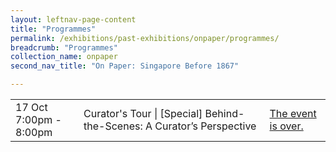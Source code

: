 ```yaml
---
layout: leftnav-page-content
title: "Programmes"
permalink: /exhibitions/past-exhibitions/onpaper/programmes/
breadcrumb: "Programmes"
collection_name: onpaper
second_nav_title: "On Paper: Singapore Before 1867"

---
```


<table class="table table-v">
    <tr>
        <td>17 Oct<br>
            7:00pm - 8:00pm</td>
        <td>Curator's Tour | &#91;Special&#93; Behind-the-Scenes: A Curator’s Perspective</td>
        <td><a href="/programmes/onpaper/curator-tours/">The event is over.</a></td>
    </tr>    
</table>
